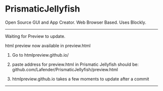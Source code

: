 # PrismaticJellyfish
Open Source GUI and App Creator. Web Browser Based. Uses Blockly.




***
Waiting for Preview to update.

html preview now available in preview.html

1. Go to htmlpreview.github.io/

2. paste address for preview.html in Prismatic Jellyfish
should be: github.com/Lafender/PrismaticJellyfish/preview.html

3. htmlpreview.github.io takes a few moments to update after a commit

***
